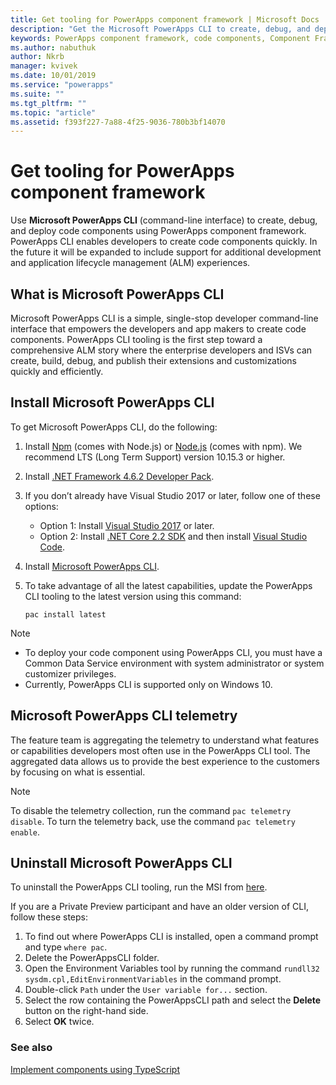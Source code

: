 ```yaml
---
title: Get tooling for PowerApps component framework | Microsoft Docs
description: "Get the Microsoft PowerApps CLI to create, debug, and deploy code components using PowerApps component framework."
keywords: PowerApps component framework, code components, Component Framework
ms.author: nabuthuk
author: Nkrb
manager: kvivek
ms.date: 10/01/2019
ms.service: "powerapps"
ms.suite: ""
ms.tgt_pltfrm: ""
ms.topic: "article"
ms.assetid: f393f227-7a88-4f25-9036-780b3bf14070
---
```


# Get tooling for PowerApps component framework

Use **Microsoft PowerApps CLI** (command-line interface) to create, debug, and deploy code components using PowerApps component framework. PowerApps CLI enables developers to create code components quickly. In the future it will be expanded to include support for additional development and application lifecycle management (ALM) experiences. 

## What is Microsoft PowerApps CLI 

Microsoft PowerApps CLI is a simple, single-stop developer command-line interface that empowers the developers and app makers to create code components. PowerApps CLI tooling is the first step toward a comprehensive ALM story where the enterprise developers and ISVs can create, build, debug, and publish their extensions and customizations quickly and efficiently.  

## Install Microsoft PowerApps CLI

To get Microsoft PowerApps CLI, do the following:

1. Install [Npm](https://www.npmjs.com/get-npm) (comes with Node.js) or [Node.js](https://nodejs.org/en/) (comes with npm). We recommend LTS (Long Term Support) version 10.15.3 or higher.

1. Install [.NET Framework 4.6.2 Developer Pack](https://dotnet.microsoft.com/download/dotnet-framework/net462). 

1. If you don’t already have Visual Studio 2017 or later, follow one of these options:
   - Option 1: Install [Visual Studio 2017](https://docs.microsoft.com/visualstudio/install/install-visual-studio?view=vs-2017) or later.
   - Option 2: Install [.NET Core 2.2 SDK](https://dotnet.microsoft.com/download/dotnet-core/2.2) and then install [Visual Studio Code](https://code.visualstudio.com/Download).

1. Install [Microsoft PowerApps CLI](https://aka.ms/PowerAppsCLI).
1. To take advantage of all the latest capabilities, update the PowerApps CLI tooling to the latest version using this command:

    ```CLI
    pac install latest
    ```

> [!NOTE]
> - To deploy your code component using PowerApps CLI, you must have a Common Data Service environment with system administrator or system customizer privileges.
> - Currently, PowerApps CLI is supported only on Windows 10.

## Microsoft PowerApps CLI telemetry

The feature team is aggregating the telemetry to understand what features or capabilities developers most often use in the PowerApps CLI tool. The aggregated data allows us to provide the best experience to the customers by focusing on what is essential.

> [!NOTE]
> To disable the telemetry collection, run the command `pac telemetry disable`. To turn the telemetry back, use the command `pac telemetry enable`.


## Uninstall Microsoft PowerApps CLI

To uninstall the PowerApps CLI tooling, run the MSI from [here](https://aka.ms/PowerAppsCLI). 

If you are a Private Preview participant and have an older version of CLI, follow these steps:

1. To find out where PowerApps CLI is installed, open a command prompt and type `where pac`.
1. Delete the PowerAppsCLI folder.
1. Open the Environment Variables tool by running the command `rundll32 sysdm.cpl,EditEnvironmentVariables` in the command prompt.
1. Double-click `Path` under the `User variable for...` section.
1. Select the row containing the PowerAppsCLI path and select the **Delete** button on the right-hand side.
1. Select **OK** twice.

### See also

[Implement components using TypeScript](implementing-controls-using-typescript.md)<br/>
